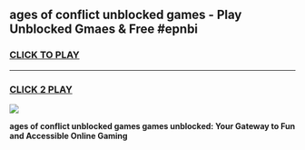 
## ages of conflict unblocked games - Play Unblocked Gmaes & Free #epnbi
<h3>
<a href="https://news.freeplayer.one?title=ages_of_conflict_unblocked_games&ref=03M">CLICK TO PLAY</a></h3>
<hr>

<h3>
<a href="https://news.freeplayer.one?title=ages_of_conflict_unblocked_games&ref=03M">CLICK 2 PLAY</a>
  
</h3>

<a href="https://news.freeplayer.one?title=ages_of_conflict_unblocked_games&ref=03M"><img src="https://clearcache.store/games.png"></a>


**ages of conflict unblocked games games unblocked: Your Gateway to Fun and Accessible Online Gaming**
